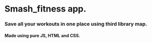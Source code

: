 # Smash_fitness app.
### Save all your workouts in one place using third library map.
#### Made using pure JS, HTML and CSS.
